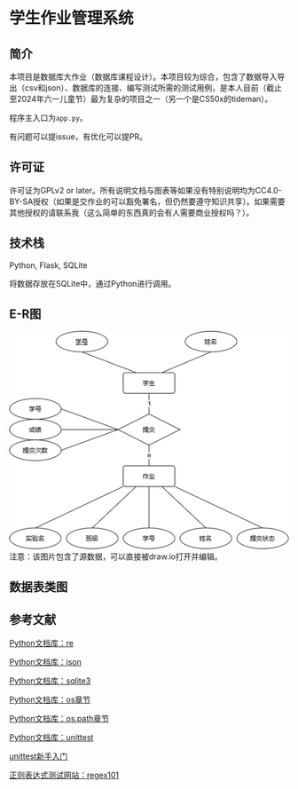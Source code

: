 # 学生作业管理系统

## 简介

本项目是数据库大作业（数据库课程设计）。本项目较为综合，包含了数据导入导出（csv和json）、数据库的连接、编写测试所需的测试用例，是本人目前（截止至2024年六一儿童节）最为复杂的项目之一（另一个是CS50x的tideman）。

程序主入口为`app.py`。

有问题可以提issue，有优化可以提PR。

## 许可证

许可证为GPLv2 or later。所有说明文档与图表等如果没有特别说明均为CC4.0-BY-SA授权（如果是交作业的可以豁免署名，但仍然要遵守知识共享）。如果需要其他授权的请联系我（这么简单的东西真的会有人需要商业授权吗？）。

## 技术栈

Python, Flask, SQLite

将数据存放在SQLite中，通过Python进行调用。

## E-R图

![E-R.drawio](README.assets/E-R.drawio.png)  
注意：该图片包含了源数据，可以直接被draw.io打开并编辑。

## 数据表类图


## 参考文献

[Python文档库：re](https://docs.python.org/zh-cn/3/library/re.html)  

[Python文档库：json](https://docs.python.org/zh-cn/3/library/json.html)

[Python文档库：sqlite3](https://docs.python.org/zh-cn/3.9/library/sqlite3.html)  

[Python文档库：os章节](https://docs.python.org/zh-cn/3/library/os.html)  

[Python文档库：os.path章节](https://docs.python.org/zh-cn/3/library/os.path.html)  

[Python文档库：unittest](https://docs.python.org/zh-cn/3/library/unittest.html)  

[unittest新手入门](https://www.bilibili.com/video/BV1sZ4y1i7nQ/)  

[正则表达式测试网站：regex101](https://regex101.com/) 
